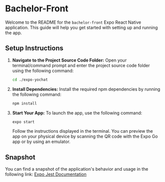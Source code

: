 # Bachelor-Front

Welcome to the README for the `bachelor-front` Expo React Native application. This guide will help you get started with setting up and running the app.

## Setup Instructions

1. **Navigate to the Project Source Code Folder:**
   Open your terminal/command prompt and enter the project source code folder using the following command:

   ```bash
   cd ./expo-yochat
   ```

2. **Install Dependencies:**
   Install the required npm dependencies by running the following command:

   ```bash
   npm install
   ```

3. **Start Your App:**
   To launch the app, use the following command:

   ```bash
   expo start
   ```

   Follow the instructions displayed in the terminal. You can preview the app on your physical device by scanning the QR code with the Expo Go app or by using an emulator.

## Snapshot

You can find a snapshot of the application's behavior and usage in the following link: [Expo Jest Documentation](https://jestjs.io/docs/tutorial-react-native)
